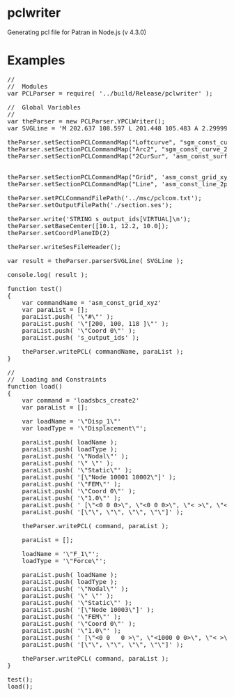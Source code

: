 # pclwriter
Generating pcl file for Patran in Node.js (v 4.3.0)

# Examples 
<pre>
//
//  Modules 
var PCLParser = require( '../build/Release/pclwriter' ); 
 
//  Global Variables
//
var theParser = new PCLParser.YPCLWriter();
var SVGLine = 'M 202.637 108.597 L 201.448 105.483 A 2.29999 2.29999 0 0 0 199.388 104.006';

theParser.setSectionPCLCommandMap("Loftcurve", "sgm_const_curve_loft" );
theParser.setSectionPCLCommandMap("Arc2", "sgm_const_curve_2d_arc2point_v2" );
theParser.setSectionPCLCommandMap("2CurSur", 'asm_const_surface_2curve');


theParser.setSectionPCLCommandMap("Grid", 'asm_const_grid_xyz');
theParser.setSectionPCLCommandMap("Line", 'asm_const_line_2point');

theParser.setPCLCommandFilePath('../msc/pclcom.txt');
theParser.setOutputFilePath('./section.ses');
  
theParser.write('STRING s_output_ids[VIRTUAL]\n');
theParser.setBaseCenter([10.1, 12.2, 10.0]);
theParser.setCoordPlaneID(2)

theParser.writeSesFileHeader();

var result = theParser.parserSVGLine( SVGLine );

console.log( result );

function test()
{
    var commandName = 'asm_const_grid_xyz'    
	var paraList = [];
	paraList.push( '\"#\"' );
	paraList.push( '\"[200, 100, 118 ]\"' );
	paraList.push( '\"Coord 0\"' );
	paraList.push( 's_output_ids' );

	theParser.writePCL( commandName, paraList ); 				
}

//
//  Loading and Constraints
function load()
{
    var command = 'loadsbcs_create2'    
	var paraList = [];
    
    var loadName = '\"Disp_1\"'
    var loadType = '\"Displacement\"';
 
	paraList.push( loadName );
	paraList.push( loadType );
	paraList.push( '\"Nodal\"' );
	paraList.push( '\" \"' );
	paraList.push( '\"Static\"' );
	paraList.push( '[\"Node 10001 10002\"]' );
	paraList.push( '\"FEM\"' );
	paraList.push( '\"Coord 0\"' );
	paraList.push( '\"1.0\"' );
	paraList.push( ' [\"<0 0 0>\", \"<0 0 0>\", \"< >\", \"< >\"]' );
	paraList.push( '[\"\", \"\", \"\", \"\"]' );

	theParser.writePCL( command, paraList );

    paraList = [];  

    loadName = '\"F_1\"';
    loadType = '\"Force\"';

	paraList.push( loadName );
	paraList.push( loadType );
	paraList.push( '\"Nodal\"' );
	paraList.push( '\" \"' );
	paraList.push( '\"Static\"' );
	paraList.push( '[\"Node 10003\"]' );
	paraList.push( '\"FEM\"' );
	paraList.push( '\"Coord 0\"' );
	paraList.push( '\"1.0\"' );
	paraList.push( ' [\"<0 0   0 >\", \"<1000 0 0>\", \"< >\", \"< >\"]' );
	paraList.push( '[\"\", \"\", \"\", \"\"]' );

	theParser.writePCL( command, paraList );
}

test();
load();
</pre>

